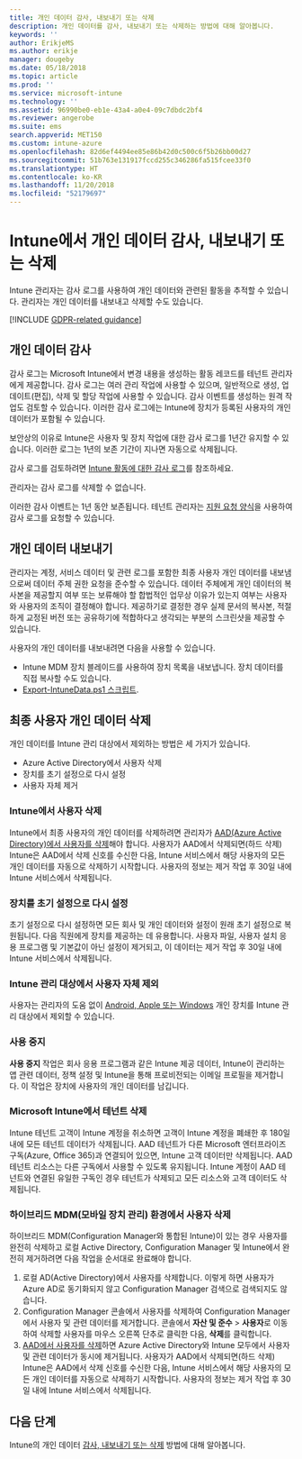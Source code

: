 ```yaml
---
title: 개인 데이터 감사, 내보내기 또는 삭제
description: 개인 데이터를 감사, 내보내기 또는 삭제하는 방법에 대해 알아봅니다.
keywords: ''
author: ErikjeMS
ms.author: erikje
manager: dougeby
ms.date: 05/18/2018
ms.topic: article
ms.prod: ''
ms.service: microsoft-intune
ms.technology: ''
ms.assetid: 96990be0-eb1e-43a4-a0e4-09c7dbdc2bf4
ms.reviewer: angerobe
ms.suite: ems
search.appverid: MET150
ms.custom: intune-azure
ms.openlocfilehash: 82d6ef4494ee85e86b42d0c500c6f5b26bb00d27
ms.sourcegitcommit: 51b763e131917fccd255c346286fa515fcee33f0
ms.translationtype: HT
ms.contentlocale: ko-KR
ms.lasthandoff: 11/20/2018
ms.locfileid: "52179697"
---
```

# <a name="audit-export-or-delete-personal-data-in-intune"></a>Intune에서 개인 데이터 감사, 내보내기 또는 삭제

Intune 관리자는 감사 로그를 사용하여 개인 데이터와 관련된 활동을 추적할 수 있습니다. 관리자는 개인 데이터를 내보내고 삭제할 수도 있습니다.

[!INCLUDE [GDPR-related guidance](./includes/gdpr-intro-sentence.md)]

## <a name="audit-personal-data"></a>개인 데이터 감사

감사 로그는 Microsoft Intune에서 변경 내용을 생성하는 활동 레코드를 테넌트 관리자에게 제공합니다. 감사 로그는 여러 관리 작업에 사용할 수 있으며, 일반적으로 생성, 업데이트(편집), 삭제 및 할당 작업에 사용할 수 있습니다. 감사 이벤트를 생성하는 원격 작업도 검토할 수 있습니다. 이러한 감사 로그에는 Intune에 장치가 등록된 사용자의 개인 데이터가 포함될 수 있습니다.  

보안상의 이유로 Intune은 사용자 및 장치 작업에 대한 감사 로그를 1년간 유지할 수 있습니다. 이러한 로그는 1년의 보존 기간이 지나면 자동으로 삭제됩니다.

감사 로그를 검토하려면 [Intune 활동에 대한 감사 로그](monitor-audit-logs.md)를 참조하세요. 

관리자는 감사 로그를 삭제할 수 없습니다.

이러한 감사 이벤트는 1년 동안 보존됩니다. 테넌트 관리자는 [지원 요청 양식](https://privacy.microsoft.com/en-US/privacy-questions?)을 사용하여 감사 로그를 요청할 수 있습니다.

## <a name="export-personal-data"></a>개인 데이터 내보내기

관리자는 계정, 서비스 데이터 및 관련 로그를 포함한 최종 사용자 개인 데이터를 내보냄으로써 데이터 주체 권한 요청을 준수할 수 있습니다. 데이터 주체에게 개인 데이터의 복사본을 제공할지 여부 또는 보류해야 할 합법적인 업무상 이유가 있는지 여부는 사용자와 사용자의 조직이 결정해야 합니다. 제공하기로 결정한 경우 실제 문서의 복사본, 적절하게 교정된 버전 또는 공유하기에 적합하다고 생각되는 부분의 스크린샷을 제공할 수 있습니다.

사용자의 개인 데이터를 내보내려면 다음을 사용할 수 있습니다. 
- Intune MDM 장치 블레이드를 사용하여 장치 목록을 내보냅니다. 장치 데이터를 직접 복사할 수도 있습니다.
- [Export-IntuneData.ps1 스크립트](https://aka.ms/intunedataexport).

## <a name="delete-end-user-personal-data"></a>최종 사용자 개인 데이터 삭제

개인 데이터를 Intune 관리 대상에서 제외하는 방법은 세 가지가 있습니다.
- Azure Active Directory에서 사용자 삭제
- 장치를 초기 설정으로 다시 설정
- 사용자 자체 제거

### <a name="delete-a-user-from-intune"></a>Intune에서 사용자 삭제

Intune에서 최종 사용자의 개인 데이터를 삭제하려면 관리자가 [AAD(Azure Active Directory)에서 사용자를 삭제](https://docs.microsoft.com/azure/active-directory/add-users-azure-active-directory.md#delete-users-from-azure-ad)해야 합니다. 사용자가 AAD에서 삭제되면(하드 삭제) Intune은 AAD에서 삭제 신호를 수신한 다음, Intune 서비스에서 해당 사용자의 모든 개인 데이터를 자동으로 삭제하기 시작합니다. 사용자의 정보는 제거 작업 후 30일 내에 Intune 서비스에서 삭제됩니다.

### <a name="reset-device-to-factory-settings"></a>장치를 초기 설정으로 다시 설정
초기 설정으로 다시 설정하면 모든 회사 및 개인 데이터와 설정이 원래 초기 설정으로 복원됩니다. 다음 직원에게 장치를 제공하는 데 유용합니다. 사용자 파일, 사용자 설치 응용 프로그램 및 기본값이 아닌 설정이 제거되고, 이 데이터는 제거 작업 후 30일 내에 Intune 서비스에서 삭제됩니다.

### <a name="user-self-removal-from-intune-management"></a>Intune 관리 대상에서 사용자 자체 제외
사용자는 관리자의 도움 없이 [Android, Apple 또는 Windows](https://docs.microsoft.com/intune-user-help/unenroll-your-device-from-intune-android.md) 개인 장치를 Intune 관리 대상에서 제외할 수 있습니다.   

### <a name="retire"></a>사용 중지
**사용 중지** 작업은 회사 응용 프로그램과 같은 Intune 제공 데이터, Intune이 관리하는 앱 관련 데이터, 정책 설정 및 Intune을 통해 프로비전되는 이메일 프로필을 제거합니다. 이 작업은 장치에 사용자의 개인 데이터를 남깁니다.

### <a name="delete-a-tenant-from-microsoft-intune"></a>Microsoft Intune에서 테넌트 삭제

Intune 테넌트 고객이 Intune 계정을 취소하면 고객이 Intune 계정을 폐쇄한 후 180일 내에 모든 테넌트 데이터가 삭제됩니다. AAD 테넌트가 다른 Microsoft 엔터프라이즈 구독(Azure, Office 365)과 연결되어 있으면, Intune 고객 데이터만 삭제됩니다. AAD 테넌트 리소스는 다른 구독에서 사용할 수 있도록 유지됩니다. Intune 계정이 AAD 테넌트와 연결된 유일한 구독인 경우 테넌트가 삭제되고 모든 리소스와 고객 데이터도 삭제됩니다.

### <a name="delete-a-user-in-a-hybrid-mobile-device-management-mdm-environment"></a>하이브리드 MDM(모바일 장치 관리) 환경에서 사용자 삭제
하이브리드 MDM(Configuration Manager와 통합된 Intune)이 있는 경우 사용자를 완전히 삭제하고 로컬 Active Directory, Configuration Manager 및 Intune에서 완전히 제거하려면 다음 작업을 순서대로 완료해야 합니다.

1. 로컬 AD(Active Directory)에서 사용자를 삭제합니다. 이렇게 하면 사용자가 Azure AD로 동기화되지 않고 Configuration Manager 검색으로 검색되지도 않습니다. 
2. Configuration Manager 콘솔에서 사용자를 삭제하여 Configuration Manager에서 사용자 및 관련 데이터를 제거합니다. 콘솔에서 **자산 및 준수** > **사용자**로 이동하여 삭제할 사용자를 마우스 오른쪽 단추로 클릭한 다음, **삭제**를 클릭합니다.
3. [AAD에서 사용자를 삭제](https://docs.microsoft.com/azure/active-directory/add-users-azure-active-directory.md#delete-users-from-azure-ad)하면 Azure Active Directory와 Intune 모두에서 사용자 및 관련 데이터가 동시에 제거됩니다. 사용자가 AAD에서 삭제되면(하드 삭제) Intune은 AAD에서 삭제 신호를 수신한 다음, Intune 서비스에서 해당 사용자의 모든 개인 데이터를 자동으로 삭제하기 시작합니다. 사용자의 정보는 제거 작업 후 30일 내에 Intune 서비스에서 삭제됩니다.

## <a name="next-steps"></a>다음 단계

Intune의 개인 데이터 [감사, 내보내기 또는 삭제](privacy-data-audit-export-delete.md) 방법에 대해 알아봅니다.
